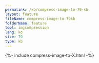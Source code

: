 ```yaml
---
permalink: /ko/compress-image-to-79-kb
layout: feature
fileName: compress-image-to-79kb
folderName: feature
tool: imgcompression
lang: ko
size: 79
type: kb
---
```


{%- include compress-image-to-X.html -%}
